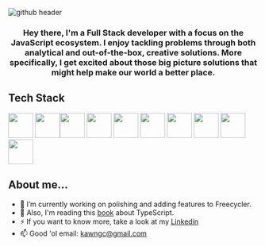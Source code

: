 
![github header](https://user-images.githubusercontent.com/25979741/131256497-f5484937-3aad-45fb-9d7e-21339b479146.png)


<h3 align="center">Hey there, 
I'm a Full Stack developer with a focus on the JavaScript ecosystem. 
I enjoy tackling problems through both analytical and out-of-the-box, creative solutions.
More specifically, I get excited about those big picture solutions that might help make our world a better place.
</h3>

<h2 >Tech Stack</h2>

<img src="https://user-images.githubusercontent.com/25979741/131257086-908c1251-3dc8-4796-93cb-195883bfef2d.png" height="50" display="inline-block"> <img src="https://user-images.githubusercontent.com/25979741/131257087-2497d830-0327-42e6-bc99-4a8e12fed0a6.png" height="50" display="inline-block"><img src="https://user-images.githubusercontent.com/25979741/131257075-1725bce5-0c0c-4ec0-8b03-9c40ff1015f8.png" height="50" display="inline-block"> 
<img src="https://user-images.githubusercontent.com/25979741/131257046-d52df44a-04f7-4998-9c78-6d9e3fd70991.png" height="50" display="inline-block"> <img src="https://user-images.githubusercontent.com/25979741/131257053-63be68af-0bca-4991-9c8c-950d0e7f82a1.jpg" height="50" display="inline-block"> <img src="https://user-images.githubusercontent.com/25979741/131257055-81e40f13-07fd-46f8-94a4-605b24f878c3.png" height="50" display="inline-block"> <img src="https://user-images.githubusercontent.com/25979741/131257061-b09f4170-e0f0-4097-8703-2f9ddfe80144.png" height="50" display="inline-block"> <img src="https://user-images.githubusercontent.com/25979741/131257062-177559f1-8506-465f-850a-f6b9521d5bca.jpg" height="50" display="inline-block"> <img src="https://user-images.githubusercontent.com/25979741/131257063-6703d466-1a22-4420-b3df-569b15894b5f.png" height="50" display="inline-block"> <img src="https://user-images.githubusercontent.com/25979741/131257064-308c6db4-f04f-47e8-8b90-b9e1cdc93f73.png" height="50" display="inline-block"> 

<h2 >About me...</h2>

- 🔭 I’m currently working on polishing and adding features to Freecycler. 
- 🌱 Also, I'm reading this [book](https://github.com/basarat/typescript-book) about TypeScript.
- ⚡ If you want to know more, take a look at my [Linkedin](https://www.linkedin.com/in/gconsonni)
- 📫 Good 'ol email:  [kawngc@gmail.com](kawngc@gmail.com)
<!--
**joleencfh/joleencfh** is a ✨ _special_ ✨ repository because its `README.md` (this file) appears on your GitHub profile.


- 🔭 I’m currently working on ...
- 🌱 I’m currently learning ...
- 👯 I’m looking to collaborate on ...
- 🤔 I’m looking for help with ...
- 💬 Ask me about ...
- 📫 How to reach me: ...
- 😄 Pronouns: ...
- ⚡ Fun fact: ...

[![Anurag's GitHub stats](https://github-readme-stats.vercel.app/api?username=joleencfh)](https://github.com/anuraghazra/github-readme-stats)
-->
